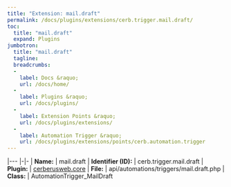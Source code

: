 ```yaml
---
title: "Extension: mail.draft"
permalink: /docs/plugins/extensions/cerb.trigger.mail.draft/
toc:
  title: "mail.draft"
  expand: Plugins
jumbotron:
  title: "mail.draft"
  tagline: 
  breadcrumbs:
  -
    label: Docs &raquo;
    url: /docs/home/
  -
    label: Plugins &raquo;
    url: /docs/plugins/
  -
    label: Extension Points &raquo;
    url: /docs/plugins/extensions/
  -
    label: Automation Trigger &raquo;
    url: /docs/plugins/extensions/points/cerb.automation.trigger
---
```


|---
|-|-
| **Name:** | mail.draft
| **Identifier (ID):** | cerb.trigger.mail.draft
| **Plugin:** | [cerberusweb.core](/docs/plugins/cerberusweb.core/)
| **File:** | api/automations/triggers/mail.draft.php
| **Class:** | AutomationTrigger_MailDraft

